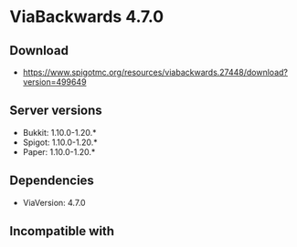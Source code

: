 # ViaBackwards 4.7.0

## Download
- https://www.spigotmc.org/resources/viabackwards.27448/download?version=499649
## Server versions
- Bukkit: 1.10.0-1.20.*
- Spigot: 1.10.0-1.20.*
- Paper: 1.10.0-1.20.*

## Dependencies
- ViaVersion: 4.7.0

## Incompatible with
